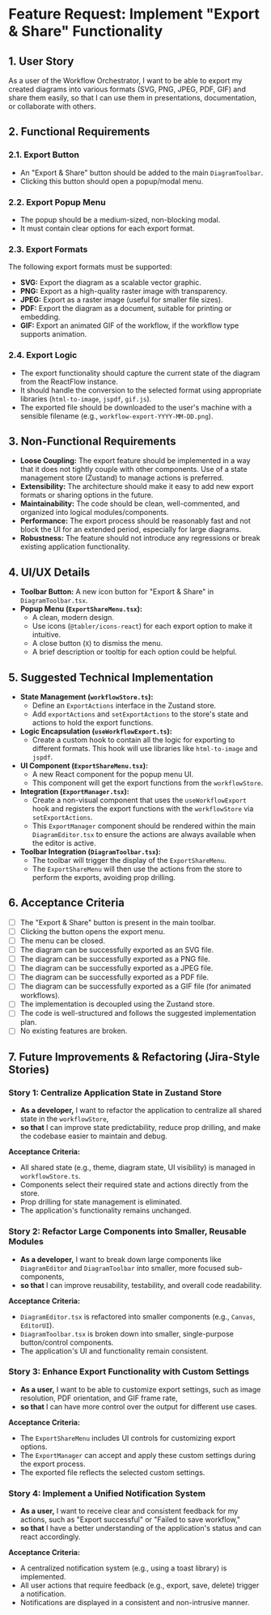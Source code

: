 # Feature Request: Implement "Export & Share" Functionality

## 1. User Story

As a user of the Workflow Orchestrator, I want to be able to export my created diagrams into various formats (SVG, PNG, JPEG, PDF, GIF) and share them easily, so that I can use them in presentations, documentation, or collaborate with others.

## 2. Functional Requirements

### 2.1. Export Button

-   An "Export & Share" button should be added to the main `DiagramToolbar`.
-   Clicking this button should open a popup/modal menu.

### 2.2. Export Popup Menu

-   The popup should be a medium-sized, non-blocking modal.
-   It must contain clear options for each export format.

### 2.3. Export Formats

The following export formats must be supported:

-   **SVG:** Export the diagram as a scalable vector graphic.
-   **PNG:** Export as a high-quality raster image with transparency.
-   **JPEG:** Export as a raster image (useful for smaller file sizes).
-   **PDF:** Export the diagram as a document, suitable for printing or embedding.
-   **GIF:** Export an animated GIF of the workflow, if the workflow type supports animation.

### 2.4. Export Logic

-   The export functionality should capture the current state of the diagram from the ReactFlow instance.
-   It should handle the conversion to the selected format using appropriate libraries (`html-to-image`, `jspdf`, `gif.js`).
-   The exported file should be downloaded to the user's machine with a sensible filename (e.g., `workflow-export-YYYY-MM-DD.png`).

## 3. Non-Functional Requirements

-   **Loose Coupling:** The export feature should be implemented in a way that it does not tightly couple with other components. Use of a state management store (Zustand) to manage actions is preferred.
-   **Extensibility:** The architecture should make it easy to add new export formats or sharing options in the future.
-   **Maintainability:** The code should be clean, well-commented, and organized into logical modules/components.
-   **Performance:** The export process should be reasonably fast and not block the UI for an extended period, especially for large diagrams.
-   **Robustness:** The feature should not introduce any regressions or break existing application functionality.

## 4. UI/UX Details

-   **Toolbar Button:** A new icon button for "Export & Share" in `DiagramToolbar.tsx`.
-   **Popup Menu (`ExportShareMenu.tsx`):**
    -   A clean, modern design.
    -   Use icons (`@tabler/icons-react`) for each export option to make it intuitive.
    -   A close button (`X`) to dismiss the menu.
    -   A brief description or tooltip for each option could be helpful.

## 5. Suggested Technical Implementation

-   **State Management (`workflowStore.ts`):**
    -   Define an `ExportActions` interface in the Zustand store.
    -   Add `exportActions` and `setExportActions` to the store's state and actions to hold the export functions.
-   **Logic Encapsulation (`useWorkflowExport.ts`):**
    -   Create a custom hook to contain all the logic for exporting to different formats. This hook will use libraries like `html-to-image` and `jspdf`.
-   **UI Component (`ExportShareMenu.tsx`):**
    -   A new React component for the popup menu UI.
    -   This component will get the export functions from the `workflowStore`.
-   **Integration (`ExportManager.tsx`):**
    -   Create a non-visual component that uses the `useWorkflowExport` hook and registers the export functions with the `workflowStore` via `setExportActions`.
    -   This `ExportManager` component should be rendered within the main `DiagramEditor.tsx` to ensure the actions are always available when the editor is active.
-   **Toolbar Integration (`DiagramToolbar.tsx`):**
    -   The toolbar will trigger the display of the `ExportShareMenu`.
    -   The `ExportShareMenu` will then use the actions from the store to perform the exports, avoiding prop drilling.

## 6. Acceptance Criteria

-   [ ] The "Export & Share" button is present in the main toolbar.
-   [ ] Clicking the button opens the export menu.
-   [ ] The menu can be closed.
-   [ ] The diagram can be successfully exported as an SVG file.
-   [ ] The diagram can be successfully exported as a PNG file.
-   [ ] The diagram can be successfully exported as a JPEG file.
-   [ ] The diagram can be successfully exported as a PDF file.
-   [ ] The diagram can be successfully exported as a GIF file (for animated workflows).
-   [ ] The implementation is decoupled using the Zustand store.
-   [ ] The code is well-structured and follows the suggested implementation plan.
-   [ ] No existing features are broken.

## 7. Future Improvements & Refactoring (Jira-Style Stories)

### Story 1: Centralize Application State in Zustand Store

*   **As a developer,** I want to refactor the application to centralize all shared state in the `workflowStore`,
*   **so that** I can improve state predictability, reduce prop drilling, and make the codebase easier to maintain and debug.

**Acceptance Criteria:**
*   All shared state (e.g., theme, diagram state, UI visibility) is managed in `workflowStore.ts`.
*   Components select their required state and actions directly from the store.
*   Prop drilling for state management is eliminated.
*   The application's functionality remains unchanged.

### Story 2: Refactor Large Components into Smaller, Reusable Modules

*   **As a developer,** I want to break down large components like `DiagramEditor` and `DiagramToolbar` into smaller, more focused sub-components,
*   **so that** I can improve reusability, testability, and overall code readability.

**Acceptance Criteria:**
*   `DiagramEditor.tsx` is refactored into smaller components (e.g., `Canvas`, `EditorUI`).
*   `DiagramToolbar.tsx` is broken down into smaller, single-purpose button/control components.
*   The application's UI and functionality remain consistent.

### Story 3: Enhance Export Functionality with Custom Settings

*   **As a user,** I want to be able to customize export settings, such as image resolution, PDF orientation, and GIF frame rate,
*   **so that** I can have more control over the output for different use cases.

**Acceptance Criteria:**
*   The `ExportShareMenu` includes UI controls for customizing export options.
*   The `ExportManager` can accept and apply these custom settings during the export process.
*   The exported file reflects the selected custom settings.

### Story 4: Implement a Unified Notification System

*   **As a user,** I want to receive clear and consistent feedback for my actions, such as "Export successful" or "Failed to save workflow,"
*   **so that** I have a better understanding of the application's status and can react accordingly.

**Acceptance Criteria:**
*   A centralized notification system (e.g., using a toast library) is implemented.
*   All user actions that require feedback (e.g., export, save, delete) trigger a notification.
*   Notifications are displayed in a consistent and non-intrusive manner.
